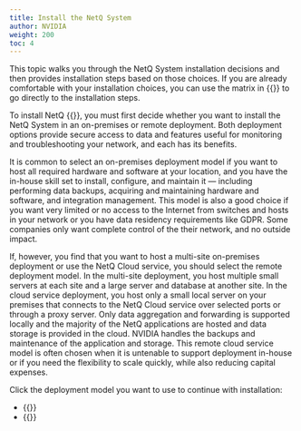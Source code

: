 ```yaml
---
title: Install the NetQ System
author: NVIDIA
weight: 200
toc: 4
---
```

This topic walks you through the NetQ System installation decisions and then provides installation steps based on those choices. If you are already comfortable with your installation choices, you can use the matrix in {{<link title="Install NetQ Quick Start">}} to go directly to the installation steps.

To install NetQ {{<version>}}, you must first decide whether you want to install the NetQ System in an on-premises or remote deployment. Both deployment options provide secure access to data and features useful for monitoring and troubleshooting your network, and each has its benefits.

It is common to select an on-premises deployment model if you want to host all required hardware and software at your location, and you have the in-house skill set to install, configure, and maintain it &mdash; including performing data backups, acquiring and maintaining hardware and software, and integration management. This model is also a good choice if you want very limited or no access to the Internet from switches and hosts in your network or you have data residency requirements like GDPR. Some companies only want complete control of the their network, and no outside impact.

If, however, you find that you want to host a multi-site on-premises deployment or use the NetQ Cloud service, you should select the remote deployment model. In the multi-site deployment, you host multiple small servers at each site and a large server and database at another site. In the cloud service deployment, you host only a small local server on your premises that connects to the NetQ Cloud service over selected ports or through a proxy server. Only data aggregation and forwarding is supported locally and the majority of the NetQ applications are hosted and data storage is provided in the cloud. NVIDIA handles the backups and maintenance of the application and storage. This remote cloud service model is often chosen when it is untenable to support deployment in-house or if you need the flexibility to scale quickly, while also reducing capital expenses.

Click the deployment model you want to use to continue with installation:

- {{<link title="Install NetQ as an On-premises Deployment" text="On-premises deployment">}}
- {{<link title="Install NetQ as a Remote Deployment" text="Remote deployment">}}
